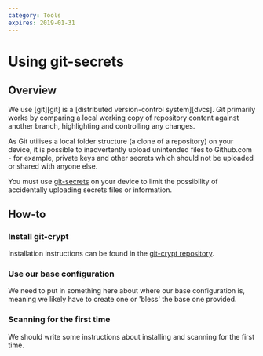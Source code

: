 ```yaml
---
category: Tools
expires: 2019-01-31
---
```

# Using git-secrets

## Overview

We use [git][git] is a [distributed version-control system][dvcs]. Git primarily works by comparing a local working copy of repository content against another branch, highlighting and controlling any changes.

As Git utilises a local folder structure (a clone of a repository) on your device, it is possible to inadvertently upload unintended files to Github.com - for example, private keys and other secrets which should not be uploaded or shared with anyone else.

You must use [git-secrets](https://github.com/awslabs/git-secrets) on your device to limit the possibility of accidentally uploading secrets files or information.

## How-to

### Install git-crypt

Installation instructions can be found in the [git-crypt repository](https://github.com/awslabs/git-secrets).

### Use our base configuration

We need to put in something here about where our base configuration is, meaning we likely have to create one or 'bless' the base one provided.

### Scanning for the first time

We should write some instructions about installing and scanning for the first time.